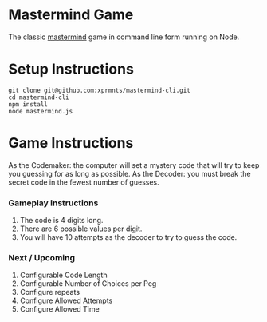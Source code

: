 # Mastermind Game

The classic [mastermind](https://en.wikipedia.org/wiki/Mastermind_%28board_game%29) game in command line form running on Node.

# Setup Instructions

```
git clone git@github.com:xprmnts/mastermind-cli.git
cd mastermind-cli
npm install
node mastermind.js
```

# Game Instructions

As the Codemaker: the computer will set a mystery code that will try to keep you guessing for as long as possible.
As the Decoder: you must break the secret code in the fewest number of guesses.

### Gameplay Instructions

1. The code is 4 digits long.
2. There are 6 possible values per digit.
3. You will have 10 attempts as the decoder to try to guess the code.

### Next / Upcoming

1. Configurable Code Length
2. Configurable Number of Choices per Peg
3. Configure repeats
4. Configure Allowed Attempts
5. Configure Allowed Time
